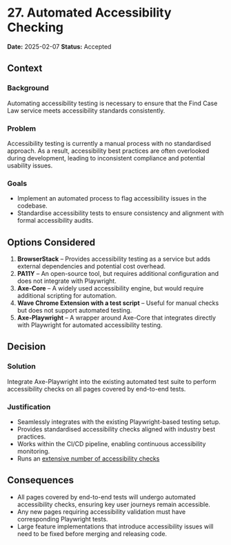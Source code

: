 # 27. Automated Accessibility Checking

**Date:** 2025-02-07
**Status:** Accepted

## Context

### Background

Automating accessibility testing is necessary to ensure that the Find Case Law service meets accessibility standards consistently.

### Problem

Accessibility testing is currently a manual process with no standardised approach. As a result, accessibility best practices are often overlooked during development, leading to inconsistent compliance and potential usability issues.

### Goals

- Implement an automated process to flag accessibility issues in the codebase.
- Standardise accessibility tests to ensure consistency and alignment with formal accessibility audits.

## Options Considered

1. **BrowserStack** – Provides accessibility testing as a service but adds external dependencies and potential cost overhead.
2. **PA11Y** – An open-source tool, but requires additional configuration and does not integrate with Playwright.
3. **Axe-Core** – A widely used accessibility engine, but would require additional scripting for automation.
4. **Wave Chrome Extension with a test script** – Useful for manual checks but does not support automated testing.
5. **Axe-Playwright** – A wrapper around Axe-Core that integrates directly with Playwright for automated accessibility testing.

## Decision

### Solution

Integrate Axe-Playwright into the existing automated test suite to perform accessibility checks on all pages covered by end-to-end tests.

### Justification

- Seamlessly integrates with the existing Playwright-based testing setup.
- Provides standardised accessibility checks aligned with industry best practices.
- Works within the CI/CD pipeline, enabling continuous accessibility monitoring.
- Runs an [extensive number of accessibility checks](https://github.com/dequelabs/axe-core/blob/develop/doc/rule-descriptions.md)

## Consequences

- All pages covered by end-to-end tests will undergo automated accessibility checks, ensuring key user journeys remain accessible.
- Any new pages requiring accessibility validation must have corresponding Playwright tests.
- Large feature implementations that introduce accessibility issues will need to be fixed before merging and releasing code.

